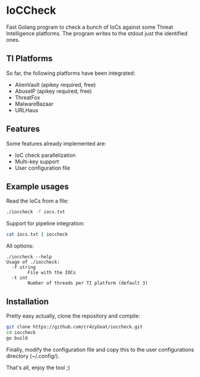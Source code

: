 # IoCCheck

Fast Golang program to check a bunch of IoCs against some Threat Intelligence platforms. The program writes to the stdout just the identified ones.

## TI Platforms

So far, the following platforms have been integrated:
- AlienVault (apikey required, free)
- AbuseIP (apikey required, free)
- ThreatFox
- MalwareBazaar
- URLHaus

## Features

Some features already implemented are:
- IoC check parallelization
- Multi-key support
- User configuration file

## Example usages

Read the IoCs from a file:

```bash
./ioccheck -f iocs.txt
```

Support for pipeline integration:

```bash
cat iocs.txt | ioccheck
```

All options:

```
./ioccheck --help
Usage of ./ioccheck:
  -f string
    	File with the IOCs
  -t int
    	Number of threads per TI platform (default 3)
```

## Installation

Pretty easy actually, clone the repository and compile:

```bash
git clone https://github.com/cr4zyGoat/ioccheck.git
cd ioccheck
go build
```

Finally, modify the configuration file and copy this to the user configurations directory (~/.config/).

That's all, enjoy the tool ;)
